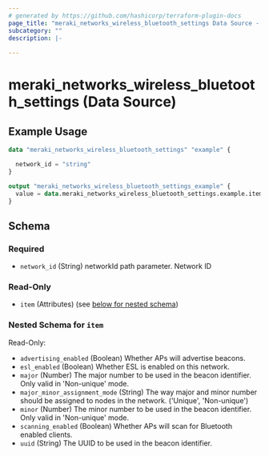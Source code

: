 ```yaml
---
# generated by https://github.com/hashicorp/terraform-plugin-docs
page_title: "meraki_networks_wireless_bluetooth_settings Data Source - terraform-provider-meraki"
subcategory: ""
description: |-
  
---
```


# meraki_networks_wireless_bluetooth_settings (Data Source)



## Example Usage

```terraform
data "meraki_networks_wireless_bluetooth_settings" "example" {

  network_id = "string"
}

output "meraki_networks_wireless_bluetooth_settings_example" {
  value = data.meraki_networks_wireless_bluetooth_settings.example.item
}
```

<!-- schema generated by tfplugindocs -->
## Schema

### Required

- `network_id` (String) networkId path parameter. Network ID

### Read-Only

- `item` (Attributes) (see [below for nested schema](#nestedatt--item))

<a id="nestedatt--item"></a>
### Nested Schema for `item`

Read-Only:

- `advertising_enabled` (Boolean) Whether APs will advertise beacons.
- `esl_enabled` (Boolean) Whether ESL is enabled on this network.
- `major` (Number) The major number to be used in the beacon identifier. Only valid in 'Non-unique' mode.
- `major_minor_assignment_mode` (String) The way major and minor number should be assigned to nodes in the network. ('Unique', 'Non-unique')
- `minor` (Number) The minor number to be used in the beacon identifier. Only valid in 'Non-unique' mode.
- `scanning_enabled` (Boolean) Whether APs will scan for Bluetooth enabled clients.
- `uuid` (String) The UUID to be used in the beacon identifier.
